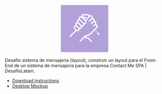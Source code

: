 <p align="center">
    <img src="./assets/imgs/logo.png" width="150" height="150" alt="logo" />
</p>

Desafío sistema de mensajería (layout), construir un layout para el Front-End de un sistema de mensajería para la empresa Contact Me SPA | DesafíoLatam.

- [Download instructions](https://mega.nz/file/eDpCkCib#U3pMSaccNaKfDM7KwMPgDz50wIIiEfWMQRUxmkHJobo)
- [Desktop Mockup](https://mega.nz/file/mKRylAQS#PLz1IDMmEFG8VdJY-QnKepA1YoV9A5-iLTB2RGf9UwM)